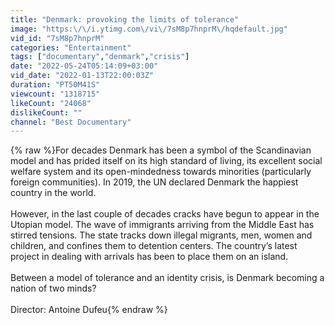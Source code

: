 ```yaml
---
title: "Denmark: provoking the limits of tolerance"
image: "https:\/\/i.ytimg.com\/vi\/7sM8p7hnprM\/hqdefault.jpg"
vid_id: "7sM8p7hnprM"
categories: "Entertainment"
tags: ["documentary","denmark","crisis"]
date: "2022-05-24T05:14:09+03:00"
vid_date: "2022-01-13T22:00:03Z"
duration: "PT50M41S"
viewcount: "1318715"
likeCount: "24068"
dislikeCount: ""
channel: "Best Documentary"
---
```

{% raw %}For decades Denmark has been a symbol of the Scandinavian model and has prided itself on its high standard of living, its excellent social welfare system and its open-mindedness towards minorities (particularly foreign communities). In 2019, the UN declared Denmark the happiest country in the world.<br /><br />However, in the last couple of decades cracks have begun to appear in the Utopian model. The wave of immigrants arriving from the Middle East has stirred tensions. The state tracks down illegal migrants, men, women and children, and confines them to detention centers. The country’s latest project in dealing with arrivals has been to place them on an island.<br /><br />Between a model of tolerance and an identity crisis, is Denmark becoming a nation of two minds?<br /><br />Director: Antoine Dufeu{% endraw %}
